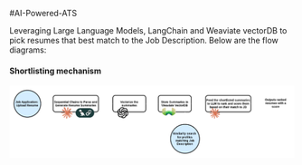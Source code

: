 #AI-Powered-ATS

Leveraging Large Language Models, LangChain and Weaviate vectorDB to pick resumes that best match to the Job Description. Below are the flow diagrams:

#### Shortlisting mechanism
![ATS_flow_diagram_1](assets/ATS_flow1.png?raw=true)
